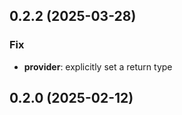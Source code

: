 ## 0.2.2 (2025-03-28)

### Fix

- **provider**: explicitly set a return type

## 0.2.0 (2025-02-12)
